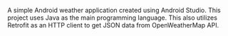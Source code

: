A simple Android weather application created using Android Studio. This project uses Java as the main programming language. This also utilizes Retrofit as an HTTP client to get JSON data from OpenWeatherMap API.
